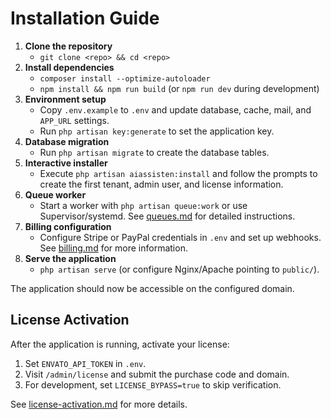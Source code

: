 # Installation Guide

1. **Clone the repository**
   - `git clone <repo> && cd <repo>`
2. **Install dependencies**
   - `composer install --optimize-autoloader`
   - `npm install && npm run build` (or `npm run dev` during development)
3. **Environment setup**
   - Copy `.env.example` to `.env` and update database, cache, mail, and `APP_URL` settings.
   - Run `php artisan key:generate` to set the application key.
4. **Database migration**
   - Run `php artisan migrate` to create the database tables.
5. **Interactive installer**
   - Execute `php artisan aiassisten:install` and follow the prompts to create the first tenant, admin user, and license information.
6. **Queue worker**
   - Start a worker with `php artisan queue:work` or use Supervisor/systemd. See [queues.md](queues.md) for detailed instructions.
7. **Billing configuration**
   - Configure Stripe or PayPal credentials in `.env` and set up webhooks. See [billing.md](billing.md) for more information.
8. **Serve the application**
   - `php artisan serve` (or configure Nginx/Apache pointing to `public/`).

The application should now be accessible on the configured domain.

## License Activation

After the application is running, activate your license:

1. Set `ENVATO_API_TOKEN` in `.env`.
2. Visit `/admin/license` and submit the purchase code and domain.
3. For development, set `LICENSE_BYPASS=true` to skip verification.

See [license-activation.md](license-activation.md) for more details.
